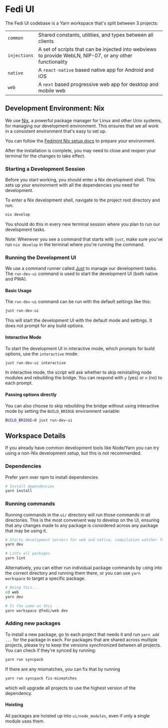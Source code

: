 # Fedi UI

The Fedi UI codebase is a Yarn workspace that's split between 3 projects:

|              |                                                                                                          |
| ------------ | -------------------------------------------------------------------------------------------------------- |
| `common`     | Shared constants, utilities, and types between all clients                                               |
| `injections` | A set of scripts that can be injected into webviews to provide WebLN, NIP-07, or any other functionality |
| `native`     | A `react-native` based native app for Android and iOS                                                    |
| `web`        | A `next` based progressive web app for desktop and mobile web                                            |

## Development Environment: Nix

We use [Nix](https://nixos.org/download.html), a powerful package manager for Linux and other Unix systems, for managing our development environment. This ensures that we all work in a consistent environment that's easy to set up.

You can follow the [Fedimint Nix setup docs](https://github.com/fedimint/fedimint/blob/master/docs/dev-env.md#set-up-nix) to prepare your environment.

After the installation is complete, you may need to close and reopen your terminal for the changes to take effect.

### Starting a Development Session

Before you start working, you should enter a Nix development shell. This sets up your environment with all the dependencies you need for development.

To enter a Nix development shell, navigate to the project root directory and run:

```bash
nix develop
```

You should do this in every new terminal session where you plan to run our development tasks.

Note: Whenever you see a command that starts with `just`, make sure you've run `nix develop` in the terminal where you're running the command.

### Running the Development UI

We use a command runner called [Just](https://github.com/casey/just) to manage our development tasks. The `run-dev-ui` command is used to start the development UI (both native and PWA).

#### Basic Usage

The `run-dev-ui` command can be run with the default settings like this:

```bash
just run-dev-ui
```

This will start the development UI with the default mode and settings. It does not prompt for any build options.

#### Interactive Mode

To start the development UI in interactive mode, which prompts for build options, use the `interactive` mode:

```bash
just run-dev-ui interactive
```

In interactive mode, the script will ask whether to skip reinstalling node modules and rebuilding the bridge. You can respond with `y` (yes) or `n` (no) to each prompt.

#### Passing options directly

You can also choose to skip rebuilding the bridge without using interactive mode by setting the `BUILD_BRIDGE` environment variable:

```bash
BUILD_BRIDGE=0 just run-dev-ui
```

## Workspace Details

If you already have common development tools like Node/Yarn you can try using a non-Nix development setup, but this is not recommended.

### Dependencies

Prefer yarn over npm to install dependencies

```bash
# Install dependencies
yarn install
```

### Running commands

Running commands in the `ui/` directory will run those commands in all directories.
This is the most convenient way to develop on the UI, ensuring that any changes
made to any package is considered across any package that may be using it.

```bash
# Starts development servers for web and native, compilation watcher for common
yarn dev

# Lints all packages
yarn lint
```

Alternatively, you can either run individual package commands by `cd`ing into the
correct directory and running them there, or you can use `yarn workspace` to target
a specific package.

```bash
# Doing this...
cd web
yarn dev

# Is the same as this
yarn workspace @fedi/web dev
```

### Adding new packages

To install a new package, go to each project that needs it and run `yarn add ...`
for the package in each. For packages that are shared across multiple projects,
please try to keep the versions synchronized between all projects. You can check
if they're synced by running:

```bash
yarn run syncpack
```

If there are any mismatches, you can fix that by running

```bash
yarn run syncpack fix-mismatches
```

which will upgrade all projects to use the highest version of the dependency.

#### Hoisting

All packages are hoisted up into `ui/node_modules`, even if only a
single module uses them.
